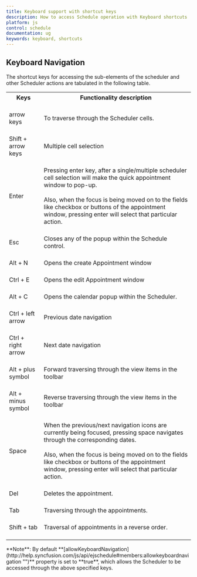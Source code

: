 ```yaml
---
title: Keyboard support with shortcut keys
description: How to access Schedule operation with Keyboard shortcuts 
platform: js
control: schedule
documentation: ug
keywords: keyboard, shortcuts 
---
```

## Keyboard Navigation

The shortcut keys for accessing the sub-elements of the scheduler and other Scheduler actions are tabulated in the following table.

<table>
<tr>
<th>
Keys<br/><br/></th><th>
Functionality description<br/><br/></th></tr>
<tr>
<td>
arrow keys<br/><br/></td><td>
To traverse through the Scheduler cells.<br/><br/></td></tr>
<tr>
<td>
Shift + arrow keys<br/><br/></td><td>
Multiple cell selection<br/><br/></td></tr>
<tr>
<td>
Enter<br/><br/></td><td>
Pressing enter key, after a single/multiple scheduler cell selection will make the quick appointment window to pop-up.<br/><br/>Also, when the focus is being moved on to the fields like checkbox or buttons of the appointment window, pressing enter will select that particular action. <br/><br/></td></tr>
<tr>
<td>
Esc<br/><br/></td><td>
Closes any of the popup within the Schedule control.<br/><br/></td></tr>
<tr>
<td>
Alt + N<br/><br/></td><td>
Opens the create Appointment window<br/><br/></td></tr>
<tr>
<td>
Ctrl + E<br/><br/></td><td>
Opens the edit Appointment window<br/><br/></td></tr>
<tr>
<td>
Alt + C<br/><br/></td><td>
Opens the calendar popup within the Scheduler.<br/><br/></td></tr>
<tr>
<td>
Ctrl + left arrow<br/><br/></td><td>
Previous date navigation<br/><br/></td></tr>
<tr>
<td>
Ctrl + right arrow<br/><br/></td><td>
Next date navigation<br/><br/></td></tr>
<tr>
<td>
Alt + plus symbol<br/><br/></td><td>
Forward traversing through the view items in the toolbar<br/><br/></td></tr>
<tr>
<td>
Alt + minus symbol<br/><br/></td><td>
Reverse traversing through the view items in the toolbar<br/><br/></td></tr>
<tr>
<td>
Space<br/><br/></td><td>
When the previous/next navigation icons are currently being focused, pressing space navigates through the corresponding dates.<br/><br/>Also, when the focus is being moved on to the fields like checkbox or buttons of the appointment window, pressing enter will select that particular action.<br/><br/></td></tr>
<tr>
<td>
Del<br/><br/></td><td>
Deletes the appointment.<br/><br/></td></tr>
<tr>
<td>
Tab<br/><br/></td><td>
Traversing through the appointments.<br/><br/></td></tr>
<tr>
<td>
Shift + tab<br/><br/></td><td>
Traversal of appointments in a reverse order.<br/><br/></td></tr>
</table>
**Note**: By default **[allowKeyboardNavigation](http://help.syncfusion.com/js/api/ejschedule#members:allowkeyboardnavigation "")** property is set to **true**, which allows the Scheduler to be accessed through the above specified keys.

